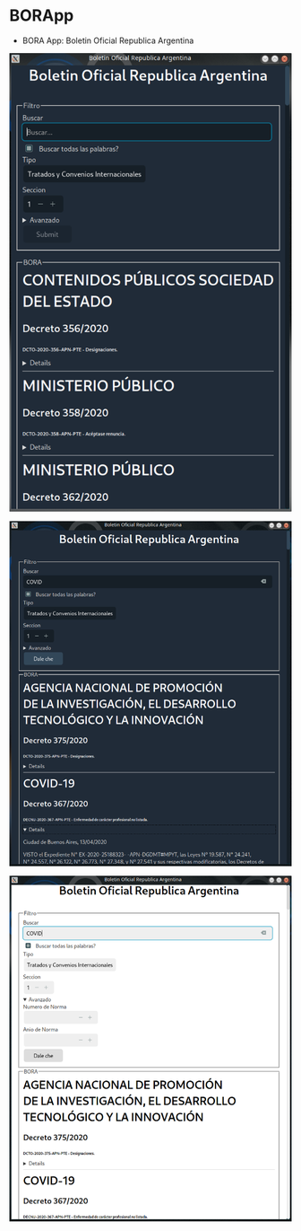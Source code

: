 # BORApp

- BORA App: Boletin Oficial Republica Argentina

![](borapp.png)


![](borapp2.png)


![](borapp3.png)
